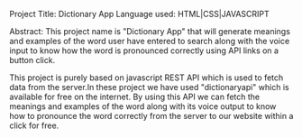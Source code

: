 Project Title: Dictionary App
Language used: HTML|CSS|JAVASCRIPT 

Abstract: This project name is "Dictionary App" that will generate meanings and examples of the word user have entered to search along with the voice input to know how the word is pronounced correctly using API links on a button click.

This project is purely based on javascript REST API which is used to fetch data from the server.In these project we have used "dictionaryapi" which is available for free on the internet. By using this API we can fetch the meanings and examples of the word along with its voice output to know how to pronounce the word correctly from the server to our website within a click for free. 